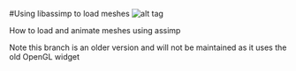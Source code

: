 #Using libassimp to load meshes
![alt tag](http://nccastaff.bournemouth.ac.uk/jmacey/GraphicsLib/Demos/Assimp.png)

How to load and animate meshes using assimp

Note this branch is an older version and will not be maintained as it uses the old OpenGL widget